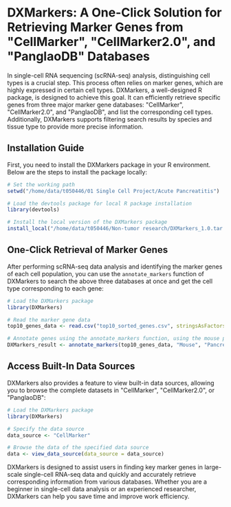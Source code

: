 # DXMarkers: A One-Click Solution for Retrieving Marker Genes from "CellMarker", "CellMarker2.0", and "PanglaoDB" Databases

In single-cell RNA sequencing (scRNA-seq) analysis, distinguishing cell types is a crucial step. This process often relies on marker genes, which are highly expressed in certain cell types. DXMarkers, a well-designed R package, is designed to achieve this goal. It can efficiently retrieve specific genes from three major marker gene databases: "CellMarker", "CellMarker2.0", and "PanglaoDB", and list the corresponding cell types. Additionally, DXMarkers supports filtering search results by species and tissue type to provide more precise information.

## Installation Guide

First, you need to install the DXMarkers package in your R environment. Below are the steps to install the package locally:

```R
# Set the working path
setwd("/home/data/t050446/01 Single Cell Project/Acute Pancreatitis")

# Load the devtools package for local R package installation
library(devtools)

# Install the local version of the DXMarkers package
install_local("/home/data/t050446/Non-tumor research/DXMarkers_1.0.tar.gz")
```


## One-Click Retrieval of Marker Genes

After performing scRNA-seq data analysis and identifying the marker genes of each cell population, you can use the `annotate_markers` function of DXMarkers to search the above three databases at once and get the cell type corresponding to each gene:

```R
# Load the DXMarkers package
library(DXMarkers)

# Read the marker gene data
top10_genes_data <- read.csv("top10_sorted_genes.csv", stringsAsFactors = FALSE)

# Annotate genes using the annotate_markers function, using the mouse pancreas as an example
DXMarkers_result <- annotate_markers(top10_genes_data, "Mouse", "Pancreas")
```


## Access Built-In Data Sources

DXMarkers also provides a feature to view built-in data sources, allowing you to browse the complete datasets in "CellMarker", "CellMarker2.0", or "PanglaoDB":

```R
# Load the DXMarkers package
library(DXMarkers)

# Specify the data source
data_source <- "CellMarker"

# Browse the data of the specified data source
data <- view_data_source(data_source = data_source)
```


DXMarkers is designed to assist users in finding key marker genes in large-scale single-cell RNA-seq data and quickly and accurately retrieve corresponding information from various databases. Whether you are a beginner in single-cell data analysis or an experienced researcher, DXMarkers can help you save time and improve work efficiency.

